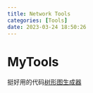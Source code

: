 ```yaml
---
title: Network Tools
categories: [Tools]
date: 2023-03-24 18:50:26
---
```


# MyTools

挺好用的代码[树形图生成器](https://tree.nathanfriend.io/)
